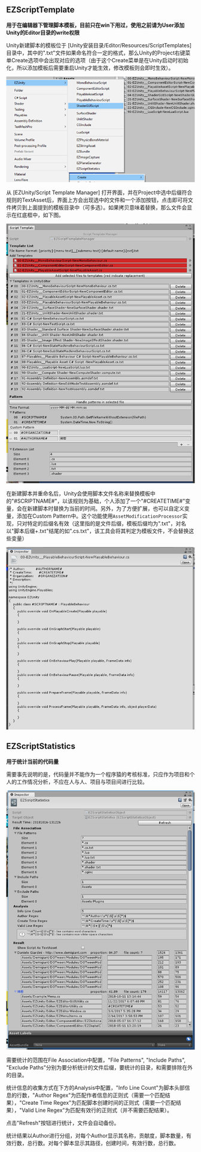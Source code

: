 ## EZScriptTemplate

**用于在编辑器下管理脚本模板，目前只在win下用过，使用之前请为User添加Unity的Editor目录的write权限**

Unity新建脚本的模板位于 [Unity安装目录/Editor/Resources/ScriptTemplates] 目录中，其中的".txt"文件如果命名符合一定的格式，那么Unity的Project右键菜单Create选项中会出现对应的选项（由于这个Create菜单是在Unity启动时初始化，所以添加模板后需要重启Unity才能生效，修改模板则会即时生效）。

![CreateMenu](.SamplePicture/CreateMenu.png)

从 [EZUnity/Script Template Manager] 打开界面，并在Project中选中后缀符合规则的TextAsset后，界面上方会出现选中的文件和一个添加按钮，点击即可将文件拷贝到上面提到的模板目录中（可多选）。如果拷贝意味着替换，那么文件会显示在红底框中，如下图。

![EZScriptTemplate](.SamplePicture/EZScriptTemplate.png)

在新建脚本并重命名后，Unity会使用脚本文件名称来替换模板中的"#SCRIPTNAME#"，以该规则为基础，个人添加了一个"#CREATETIME#"变量，会在新建脚本时替换为当前的时间。另外，为了方便扩展，也可以自定义变量，添加在Custom Pattern中。这个功能使用`AssetModificationProcessor`实现，只对特定的后缀名有效（这里指的是文件后缀，模板后缀均为".txt"，对名以"脚本后缀+.txt"结尾的如".cs.txt"，该工具会将其判定为模板文件，不会替换这些变量）

![Template](.SamplePicture/Template.png)

## EZScriptStatistics

**用于统计当前的代码量**

需要事先说明的是，代码量并不能作为一个程序猿的考核标准，只应作为项目和个人的工作情况分析，不应在人与人、项目与项目间进行比较。

![](.SamplePicture/EZScriptStatistics.png)

需要统计的范围在File Association中配置，"File Patterns", "Include Paths", "Exclude Paths"分别为要分析统计的文件后缀，要统计的目录，和需要排除在外的目录。

统计信息的收集方式在下方的Analysis中配置，"Info Line Count"为脚本头部信息的行数，"Author Regex"为匹配作者信息的正则式（需要一个匹配结果），"Create Time Regex"为匹配脚本创建时间的正则式（需要一个匹配结果），"Valid Line Regex"为匹配有效行的正则式（并不需要匹配结果）。

点击"Refresh"按钮进行统计，文件会自动备份。

统计结果以Author进行分组，对每个Author显示其名称，贡献度，脚本数量，有效行数，总行数。对每个脚本显示其路径，创建时间，有效行数，总行数。